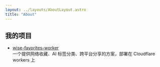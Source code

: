 ```yaml
---
layout: ../layouts/AboutLayout.astro
title: "About"
---
```


## 我的项目

- [wise-favorites-worker](https://github.com/wzktravel/wise-favorites-worker)  
一个提供网络收藏、AI 标签分类、跨平台分享的方案，部署在 Cloudflare workers 上


